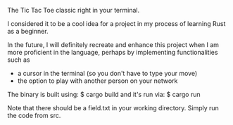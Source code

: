The Tic Tac Toe classic right in your terminal.   

I considered it to be a cool idea for a project in my process of learning Rust as a beginner. 

In the future, I will definitely recreate and enhance this project when I am more proficient in the language, perhaps by implementing functionalities such as
  - a cursor in the terminal (so you don't have to type your move)
  - the option to play with another person on your network

The binary is built using:
$ cargo build
and it's run via:
$ cargo run

Note that there should be a field.txt in your working directory. Simply run the code from src.
